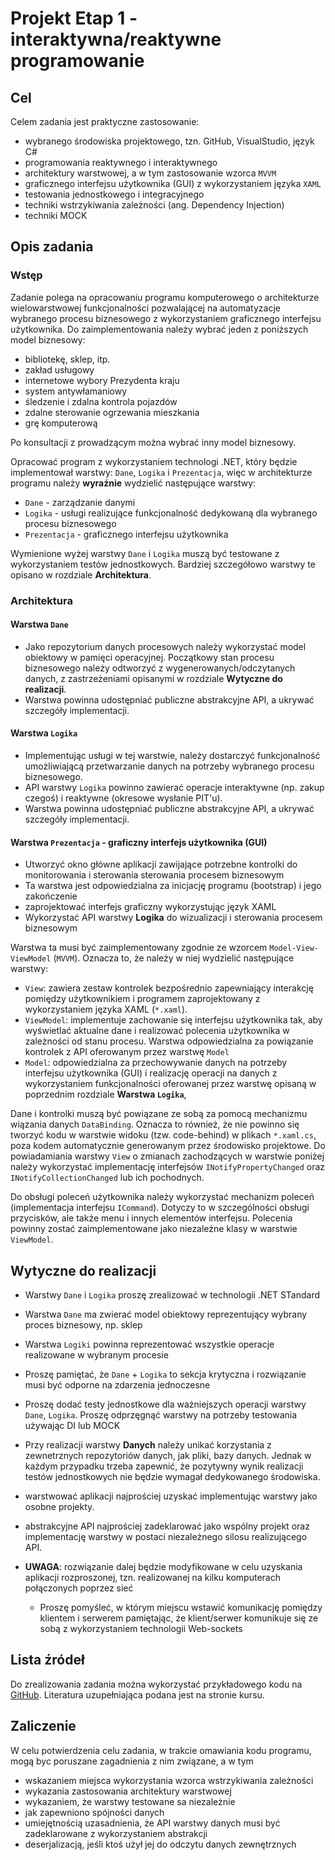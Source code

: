 # Projekt Etap 1 - interaktywna/reaktywne programowanie

## Cel

Celem zadania jest praktyczne zastosowanie:

- wybranego środowiska projektowego, tzn. GitHub, VisualStudio, język C#
- programowania reaktywnego i interaktywnego
- architektury warstwowej, a w tym zastosowanie wzorca `MVVM`
- graficznego interfejsu użytkownika (GUI) z wykorzystaniem języka `XAML`
- testowania jednostkowego i integracyjnego
- techniki wstrzykiwania zależności (ang. Dependency Injection)
- techniki MOCK

## Opis zadania

### Wstęp

Zadanie polega na opracowaniu programu komputerowego o architekturze wielowarstwowej funkcjonalności pozwalającej na automatyzacje wybranego procesu biznesowego z wykorzystaniem graficznego interfejsu użytkownika. Do zaimplementowania należy wybrać jeden z poniższych model biznesowy:

- bibliotekę, sklep, itp.
- zakład usługowy
- internetowe wybory Prezydenta kraju
- system antywłamaniowy
- śledzenie i zdalna kontrola pojazdów
- zdalne sterowanie ogrzewania mieszkania
- grę komputerową

Po konsultacji z prowadzącym można wybrać inny model biznesowy.

Opracować program z wykorzystaniem technologi .NET, który będzie implementował warstwy: `Dane`, `Logika` i `Prezentacja`, więc w architekturze programu należy **wyraźnie** wydzielić następujące warstwy:

- `Dane` - zarządzanie danymi
- `Logika` - usługi realizujące funkcjonalność dedykowaną dla wybranego procesu biznesowego
- `Prezentacja` - graficznego interfejsu użytkownika

Wymienione wyżej warstwy `Dane` i `Logika` muszą być testowane z wykorzystaniem testów jednostkowych. Bardziej szczegółowo warstwy te opisano w rozdziale **Architektura**.

### Architektura

#### Warstwa `Dane`

- Jako repozytorium danych procesowych należy wykorzystać model obiektowy w pamięci operacyjnej. Początkowy stan procesu biznesowego należy odtworzyć z wygenerowanych/odczytanych danych, z zastrzeżeniami opisanymi w rozdziale **Wytyczne do realizacji**.
- Warstwa powinna udostępniać publiczne abstrakcyjne API, a ukrywać szczegóły implementacji.

#### Warstwa `Logika`

- Implementując usługi w tej warstwie, należy dostarczyć funkcjonalność umożliwiającą przetwarzanie danych na potrzeby wybranego procesu biznesowego.
- API warstwy `Logika` powinno zawierać operacje interaktywne (np. zakup czegoś) i reaktywne (okresowe wysłanie PIT'u).
- Warstwa powinna udostępniać publiczne abstrakcyjne API, a ukrywać szczegóły implementacji.

#### Warstwa `Prezentacja` - graficzny interfejs użytkownika (GUI)

- Utworzyć okno główne aplikacji zawijające potrzebne kontrolki do monitorowania i sterowania sterowania procesem biznesowym
- Ta warstwa jest odpowiedzialna za inicjację programu (bootstrap) i jego zakończenie
- zaprojektować interfejs graficzny wykorzystując język XAML
- Wykorzystać API warstwy **Logika** do wizualizacji i sterowania procesem biznesowym

Warstwa ta musi być zaimplementowany zgodnie ze wzorcem `Model-View-ViewModel` (`MVVM`). Oznacza to, że należy w niej wydzielić następujące warstwy:

- `View`: zawiera zestaw kontrolek bezpośrednio zapewniający interakcję pomiędzy użytkownikiem i programem zaprojektowany z wykorzystaniem języka XAML (`*.xaml`).
- `ViewModel`: implementuje zachowanie się interfejsu użytkownika tak, aby wyświetlać aktualne dane i realizować polecenia użytkownika w zależności od stanu procesu. Warstwa odpowiedzialna za powiązanie kontrolek z API oferowanym przez warstwę `Model`
- `Model`: odpowiedzialna za przechowywanie danych na potrzeby interfejsu użytkownika (GUI) i realizację operacji na danych z wykorzystaniem funkcjonalności oferowanej przez warstwę opisaną w poprzednim rozdziale **Warstwa `Logika`**,

Dane i kontrolki muszą być powiązane ze sobą za pomocą mechanizmu wiązania danych `DataBinding`. Oznacza to również, że nie powinno się tworzyć kodu w warstwie widoku (tzw. code-behind) w plikach `*.xaml.cs`, poza kodem automatycznie generowanym przez środowisko projektowe. Do powiadamiania warstwy `View` o zmianach zachodzących w warstwie poniżej należy wykorzystać implementację interfejsów `INotifyPropertyChanged` oraz `INotifyCollectionChanged` lub ich pochodnych.

Do obsługi poleceń użytkownika należy wykorzystać mechanizm poleceń (implementacja interfejsu `ICommand`). Dotyczy to w szczególności obsługi przycisków, ale także menu i innych elementów interfejsu. Polecenia powinny zostać zaimplementowane jako niezależne klasy w warstwie `ViewModel`.

## Wytyczne do realizacji

- Warstwy `Dane` i `Logika` proszę zrealizować w technologii .NET STandard
- Warstwa `Dane` ma zwierać model obiektowy reprezentujący wybrany proces biznesowy, np. sklep
- Warstwa `Logiki` powinna reprezentować wszystkie operacje realizowane w wybranym procesie
- Proszę pamiętać, że `Dane` + `Logika` to sekcja krytyczna i rozwiązanie musi być odporne na zdarzenia jednoczesne
- Proszę dodać testy jednostkowe dla ważniejszych operacji warstwy `Dane`, `Logika`. Proszę odprzęgnąć warstwy na potrzeby testowania używając DI lub MOCK
- Przy realizacji warstwy **Danych** należy unikać korzystania z zewnetrznych repozytoriów danych, jak pliki, bazy danych. Jednak w każdym przypadku trzeba zapewnić, że pozytywny wynik realizacji testów jednostkowych nie będzie wymagał dedykowanego środowiska.
- warstwować aplikacji najprościej uzyskać implementując warstwy jako osobne projekty.
- abstrakcyjne API najprościej zadeklarować jako wspólny projekt oraz implementację warstwy w postaci niezależnego silosu realizującego API.

- **UWAGA**: rozwiązanie dalej będzie modyfikowane w celu uzyskania aplikacji rozproszonej, tzn. realizowanej na kilku komputerach połączonych poprzez sieć
  - Proszę pomyśleć, w którym miejscu wstawić komunikację pomiędzy klientem i serwerem pamiętając, że klient/serwer komunikuje się ze sobą z wykorzystaniem technologii Web-sockets

## Lista źródeł

Do zrealizowania zadania można wykorzystać przykładowego kodu na [GitHub](https://github.com/mpostol/TP). Literatura uzupełniająca podana jest na stronie kursu.

## Zaliczenie

 W celu potwierdzenia celu zadania, w trakcie omawiania kodu programu, mogą byc poruszane zagadnienia z nim związane, a w tym

- wskazaniem miejsca wykorzystania wzorca wstrzykiwania zależności
- wykazania zastosowania architektury warstwowej
- wykazaniem, że warstwy testowane sa niezależnie
- jak zapewniono spójności danych
- umiejętnością uzasadnienia, że API warstwy danych musi być zadeklarowane z wykorzystaniem abstrakcji
- deserjalizacją, jeśli ktoś użył jej do odczytu danych zewnętrznych
